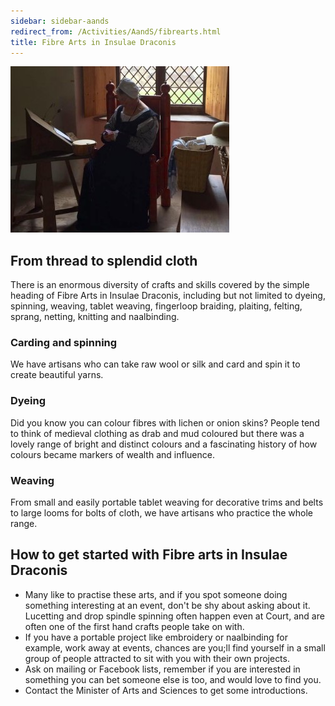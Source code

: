 ```yaml
---
sidebar: sidebar-aands
redirect_from: /Activities/AandS/fibrearts.html
title: Fibre Arts in Insulae Draconis
---
```

<img src="/images/a-and-s/fibre.jpg" class="rounded float-md-end m-2" alt="" />

## From thread to splendid cloth

There is an enormous diversity of crafts and skills covered by the simple heading of Fibre Arts in Insulae Draconis, including but not limited to dyeing, spinning, weaving, tablet weaving, fingerloop braiding, plaiting, felting, sprang, netting, knitting and naalbinding.  

### Carding and spinning 
We have artisans who can take raw wool or silk and card and spin it to create beautiful yarns.  

### Dyeing
Did you know you can colour fibres with lichen or onion skins?  People tend to think of medieval clothing as drab and mud coloured but there was a lovely range of bright and distinct colours and a fascinating history of how colours became markers of wealth and influence.  

### Weaving 
From small and easily portable tablet weaving for decorative trims and belts to large looms for bolts of cloth, we have artisans who practice the whole range.  

## How to get started with Fibre arts in Insulae Draconis

- Many like to practise these arts, and if you spot someone doing something interesting at an event, don't be shy about asking about it.  Lucetting and drop spindle spinning often happen even at Court, and are often one of the first hand crafts people take on with.
- If you have a portable project like embroidery or naalbinding for example, work away at events, chances are you;ll find yourself in a small group of people attracted to sit with you with their own projects.  
- Ask on mailing or Facebook lists, remember if you are interested in something you can bet someone else is too, and would love to find you.
- Contact the Minister of Arts and Sciences to get some introductions.


